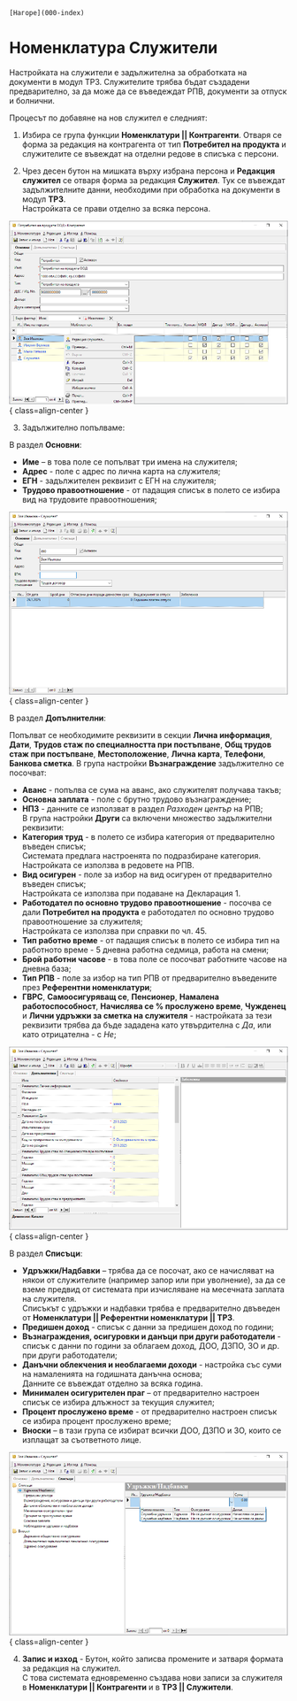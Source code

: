 ```{only} html
[Нагоре](000-index)
```

# Номенклатура Служители

Настройката на служители е задължителна за обработката на документи в модул ТРЗ. Служителите трябва бъдат създадени предварително, за да може да се въведеждат РПВ, документи за отпуск и болнични.  

Процесът по добавяне на нов служител е следният:  

1) Избира се група функции **Номенклатури || Контрагенти**. Отваря се форма за редакция на контрагента от тип **Потребител на продукта** и служителите се въвеждат на отделни редове в списъка с персони.  

2) Чрез десен бутон на мишката върху избрана персона и **Редакция служител** се отваря форма за редакция **Служител**. Тук се въвеждат задължителните данни, необходими при обработка на документи в модул **ТРЗ**.   
Настройката се прави отделно за всяка персона.  

![](902-employees1.png){ class=align-center }

3) Задължително попълваме:

В раздел **Основни**:  

- **Име** – в това поле се попълват три имена на служителя;   
- **Адрес** - поле с адрес по лична карта на служителя;   
- **ЕГН** - задължителен реквизит с ЕГН на служителя;  
- **Трудово правоотношение** - от падащия списък в полето се избира вид на трудовите правоотношения;  

![](902-employees2.png){ class=align-center }

В раздел **Допълнителни**:

Попълват се необходимите реквизити в секции **Лична информация**, **Дати**, **Трудов стаж по специалността при постъпване**, **Общ трудов стаж при постъпване**, **Местоположение**, **Лична карта**, **Телефони**, **Банкова сметка**. 
В група настройки **Възнаграждение** задължително се посочват:  
- **Аванс** - попълва се сума на аванс, ако служителят получава такъв;  
- **Основна заплата** - поле с брутно трудово възнаграждение;  
- **НПЗ** - данните се използват в раздел *Разходен център* на РПВ;  
В група настройки **Други** са включени множество задължителни реквизити:  
- **Категория труд** - в полето се избира категория от предварително въведен списък;  
Системата предлага настроенята по подразбиране категория. Настройката се използва в редовете на РПВ.   
- **Вид осигурен** - поле за избор на вид осигурен от предварително въведен списък;  
Настройката се използва при подаване на Декларация 1. 
- **Работодател по основно трудово правоотношение** - посочва се дали **Потребител на продукта** е работодател по основно трудово правоотношение за служителя;  
Настройката се използва при справки по чл. 45.   
- **Тип работно време** - от падащия списък в полето се избира тип на работното време - 5 дневна работна седмица, работа на смени;  
- **Брой работни часове** - в това поле се посочват работните часове на дневна база;   
- **Тип РПВ** - поле за избор на тип РПВ от предварително въведените през **Референтни номенклатури**;  
- **ГВРС**, **Самоосигуряващ се**, **Пенсионер**, **Намалена работоспособност**, **Начислява се % прослужено време**, **Чужденец** и **Лични удръжки за сметка на служителя** - настройката за тези реквизити трябва да бъде зададена като утвърдителна с *Да*, или като отрицателна - с *Не*;  

![](902-employees3.png){ class=align-center }

В раздел **Списъци**:

- **Удръжки/Надбавки** – трябва да се посочат, ако се начисляват на някои от служителите (например запор или при уволнение), за да се вземе предвид от системата при изчисляване на месечната заплата на служителя.  
 Списъкът с удръжки и надбавки трябва е предварително двъведен от **Номенклатури || Референтни номенклатури || ТРЗ**.  
- **Предишен доход** - списък с данни за предишен доход по години;  
- **Възнаграждения, осигуровки и данъци при други работодатели** - списък с данни по години за облагаем доход, ДОО, ДЗПО, ЗО и др. при други работодатели;  
- **Данъчни облекчения и необлагаеми доходи** - настройка със суми на намаленията на годишната данъчна основа;  
Данните се въвеждат отделно за всяка година.  
- **Минимален осигурителен праг** – от предварително настроен списък се избира длъжност за текущия служител;  
- **Процент прослужено време** - от предварително настроен списък се избира процент прослужено време;  
- **Вноски** – в тази група се избират всички ДОО, ДЗПО и ЗО, които се изплащат за съответното лице.

![](902-employees4.png){ class=align-center }

 4)  **Запис и изход** - Бутон, който записва промените и затваря формата за редакция на служител.  
 С това системата едновременно създава нови записи за служителя в **Номенклатури || Контрагенти** и в **ТРЗ || Служители**.  